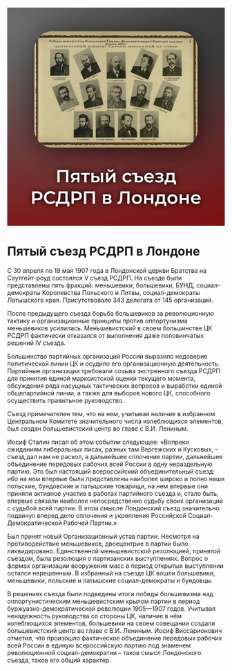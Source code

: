 ![Пятый съезд РСДРП в Лондоне](/img/posts/13-05-2022.jpg)

# Пятый съезд РСДРП в Лондоне

С 30 апреля по 19 мая 1907 года в Лондонской церкви Братства на Саутгейт-роуд состоялся V съезд РСДРП. На съезде были представлены пять фракций: меньшевики, большевики, БУНД, социал-демократы Королевства Польского и Литвы, социал-демократы Латышского края. Присутствовало 343 делегата от 145 организаций.

После предыдущего съезда борьба большевиков за революционную тактику и организационные принципы против оппортунизма меньшевиков усилилась. Меньшевистский в своем большинстве ЦК РСДРП фактически отказался от выполнения даже половинчатых решений IV съезда.

Большинство партийных организаций России выразило недоверие политической линии ЦК и осудило его организационную деятельность. Партийные организации требовали созыва экстренного съезда РСДРП для принятия единой марксистской оценки текущего момента, обсуждения ряда насущных тактических вопросов и выработки единой общепартийной линии, а также для выборов нового ЦК, способного осуществить правильное руководство.

Съезд примечателен тем, что на нем, учитывая наличие в избранном Центральном Комитете значительного числа колеблющихся элементов, был создан большевистский центр во главе с В.И. Лениным.

Иосиф Сталин писал об этом событии следующее: «Вопреки ожиданиям либеральных писак, разных там Вергежских и Кусковых, – съезд дал нам не раскол, а дальнейшее сплочение партии, дальнейшее объединение передовых рабочих всей России в одну нераздельную партию. Это был настоящий всероссийский объединительный съезд: ибо на нем впервые были представлены наиболее широко и полно наши польские, бундовские и латышские товарищи, на нем впервые они приняли активное участие в работах партийного съезда и, стало быть, впервые связали наиболее непосредственно судьбу своих организаций с судьбой всей партии. В этом смысле Лондонский съезд значительно подвинул вперед дело сплочения и укрепления Российской Социал-Демократической Рабочей Партии.»

Был принят новый Организационный устав партии. Несмотря на противодействие меньшевиков, двоецентрие в партии было ликвидировано. Единственной меньшевистской резолюцией, принятой съездом, была резолюция о партизанских выступлениях. Вопрос о формах организации вооружения масс в период открытых выступлении остался нерешенным. В избранный на съезде ЦК вошли большевики, меньшевики, польские и латышские социал-демократы и бундовцы.

В решениях съезда были подведены итоги победы большевизма над оппортунистическим меньшевистским крылом партии в период буржуазно-демократической революции 1905—1907 годов. Учитывая ненадежность руководства со стороны ЦК, наличие в нём колеблющихся элементов, большевики на своем совещании создали большевистский центр во главе с В.И. Лениным. Иосиф Виссарионович отметил, что произошло фактическое объединение передовых рабочих всей России в единую всероссийскую партию под знаменем революционной социал-демократии – таков смысл Лондонского съезда, таков его общий характер.
